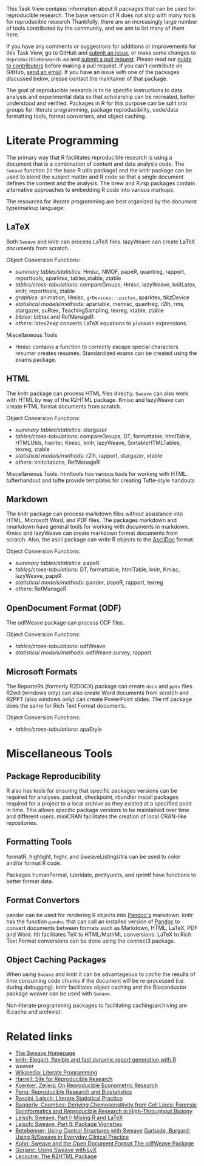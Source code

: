 This Task View contains information about R packages that can be used for reproducible research. The base version of R does not ship with many tools for reproducible research Thankfully, there are an increasingly large number of tools contributed by the community, and we aim to list many of them here.

If you have any comments or suggestions for additions or improvements for this Task View, go to GitHub and [submit an issue](https://github.com/topepo/Reproducible-Research-ctv/issues), or make some changes to `ReproducibleResearch.md` and [submit a pull request](https://github.com/topepo/Reproducible-Research-ctv/pulls). Please read our [guide to contributors](https://github.com/topepo/Reproducible-Research-ctv/CONTRIBUTING.md) before making a pull request. If you can't contribute on GitHub, [send an email](mailto:max.kuhn@pfizer.com). If you have an issue with one of the packages discussed below, please contact the maintainer of that package. 

The goal of reproducible research is to tie specific instructions to
data analysis and experimental data so that scholarship can be
recreated, better understood and verified. Packages in R for this
purpose can be split into groups for: literate programming, package
reproducibility, code/data formatting tools, format converters, and
object caching.

Literate Programming
====================

The primary way that R facilitates reproducible research is using a
document that is a combination of content and data analysis code. The
`Sweave` function (in the base R utils package) and the <pkg>knitr</pkg>
package can be used to blend the subject matter and R code so that a
single document defines the content and the analysis. The
<pkg>brew</pkg> and <pkg>R.rsp</pkg> packages contain alternative
approaches to embedding R code into various markups.

The resources for literate programming are best organized by the
document type/markup language:

LaTeX
-----

Both `Sweave` and <pkg>knitr</pkg> can process LaTeX files.
<pkg>lazyWeave</pkg> can create LaTeX documents from scratch.

Object Conversion Functions:

-   *summary tables/statistics*: <pkg>Hmisc</pkg>, <pkg>NMOF</pkg>,
    <pkg>papeR</pkg>, <pkg>quantreg</pkg>, <pkg>rapport</pkg>,
    <pkg>reporttools</pkg>, <pkg>sparktex</pkg>,
    <pkg>tables</pkg>,<pkg>xtable</pkg>, <pkg>ztable</pkg>
-   *tables/cross-tabulations*: <pkg>compareGroups</pkg>,
    <pkg>Hmisc</pkg>, <pkg>lazyWeave</pkg>, <pkg>knitLatex</pkg>,
    <pkg>knitr</pkg>, <pkg>reporttools</pkg>, <pkg>ztable</pkg>
-   *graphics*: <pkg>animation</pkg>, <pkg>Hmisc</pkg>,
    `grDevices:::pictex`, <pkg>sparktex</pkg>, <pkg>tikzDevice</pkg>
-   *statistical models/methods*: <pkg>apsrtable</pkg>,
    <pkg>memisc</pkg>, <pkg>quantreg</pkg>, <pkg>r2lh</pkg>,
    <pkg>rms</pkg>, <pkg>stargazer</pkg>, <pkg>suRtex</pkg>,
    <pkg>TeachingSampling</pkg>, <pkg>texreg</pkg>, <pkg>xtable</pkg>,
    <pkg>ztable</pkg>
-   *bibtex*: <pkg>bibtex</pkg> and <pkg>RefManageR</pkg>
-   *others*: <pkg>latex2exp</pkg> converts LaTeX equations to
    `plotmath` expressions.
    
Miscellaneous Tools

-   <pkg>Hmisc</pkg> contains a function to correctly escape
    special characters. <pkg>resumer</pkg> creates resumes. Standardized
    exams can be created using the <pkg>exams</pkg> package.

HTML
----

The <pkg>knitr</pkg> package can process HTML files directly. `Sweave`
can also work with HTML by way of the <pkg>R2HTML</pkg> package.
<pkg>Kmisc</pkg> and <pkg>lazyWeave</pkg> can create HTML format
documents from scratch.

Object Conversion Functions:

-   *summary tables/statistics*: <pkg>stargazer</pkg>
-   *tables/cross-tabulations*: <pkg>compareGroups</pkg>, <pkg>DT</pkg>,
    <pkg>formattable</pkg>, <pkg>htmlTable</pkg>, <pkg>HTMLUtils</pkg>,
    <pkg>hwriter</pkg>, <pkg>Kmisc</pkg>, <pkg>knitr</pkg>,
    <pkg>lazyWeave</pkg>, <pkg>SortableHTMLTables</pkg>,
    <pkg>texreg</pkg>, <pkg>ztable</pkg>
-   *statistical models/methods*: <pkg>r2lh</pkg>, <pkg>rapport</pkg>,
    <pkg>stargazer</pkg>, <pkg>xtable</pkg>
-   *others*: <pkg>knitcitations</pkg>, <pkg>RefManageR</pkg>

Miscellaneous Tools: <pkg>htmltools</pkg> has various tools for working
with HTML. <pkg>tufterhandout</pkg> and <pkg>tufte</pkg> provide templates for creating Tufte-style handouts

Markdown
--------

The <pkg>knitr</pkg> package can process markdown files without
assistance into HTML, Microsoft Word, and PDF files. The packages <pkg>markdown</pkg> and <pkg>rmarkdown</pkg> have general tools for working with documents in markdown. <pkg>Kmisc</pkg> and <pkg>lazyWeave</pkg> can create markdown format documents from scratch. Also, the <pkg>ascii</pkg> package can write R objects to the [AsciiDoc](http://www.methods.co.nz/asciidoc/) format.

Object Conversion Functions:

-   *summary tables/statistics*: <pkg>papeR</pkg>
-   *tables/cross-tabulations*: <pkg>DT</pkg>, <pkg>formattable</pkg>,
    <pkg>htmlTable</pkg>, <pkg>knitr</pkg>, <pkg>Kmisc</pkg>,
    <pkg>lazyWeave</pkg>, <pkg>papeR</pkg>
-   *statistical models/methods*: <pkg>pander</pkg>, <pkg>papeR</pkg>,
    <pkg>rapport</pkg>, <pkg>texreg</pkg>
-   *others*: <pkg>RefManageR</pkg>

OpenDocument Format (ODF)
-------------------------

The <pkg>odfWeave</pkg> package can process ODF files.

Object Conversion Functions:

-   *tables/cross-tabulations*: <pkg>odfWeave</pkg>
-   *statistical models/methods*: <pkg>odfWeave.survey</pkg>,
    <pkg>rapport</pkg>

Microsoft Formats
-----------------

The <pkg>ReporteRs</pkg> (formerly R2DOCX) package can create `docx` and
`pptx` files. <pkg>R2wd</pkg> (windows only) can also create Word
documents from scratch and <pkg>R2PPT</pkg> (also windows only) can
create PowerPoint slides. The <pkg>rtf</pkg> package does the same for
Rich Text Format documents.

Object Conversion Functions:

-   *tables/cross-tabulations*: <pkg>apaStyle</pkg>



Miscellaneous Tools
==========================


Package Reproducibility
-----------------------

R also has tools for ensuring that specific packages versions can be required for analyses. <pkg>packrat</pkg>, <pkg>checkpoint</pkg>, <pkg>rbundler</pkg> install packages required for a project to a local archive as they existed at a specified point in time. This allows specific package versions to be maintained over time and different users. <pkg>miniCRAN</pkg> facilitates the creation of local CRAN-like repositories.

Formatting Tools
----------------

<pkg>formatR</pkg>, <pkg>highlight</pkg>, <pkg>highr</pkg>, and
<pkg>SweaveListingUtils</pkg> can be used to color and/or format R code.

Packages <pkg>humanFormat</pkg>, <pkg>lubridate</pkg>,
<pkg>prettyunits</pkg>, and <pkg>rprintf</pkg> have functions to better
format data.

Format Convertors
-----------------

<pkg>pander</pkg> can be used for rendering R objects into
[Pandoc's](http://pandoc.org/) markdown. <pkg>knitr</pkg> has the
function `pandoc` that can call an installed version of
[Pandoc](http://pandoc.org/) to convert documents between formats such
as Markdown, HTML, LaTeX, PDF and Word. <pkg>tth</pkg> facilitates TeX
to HTML/MathML conversions. LaTeX to Rich Text Format conversions can be
done using the <pkg>connect3</pkg> package.

Object Caching Packages
-----------------------

When using `Sweave` and <pkg>knitr</pkg> it can be advantageous to
*cache* the results of time consuming code chunks if the document will
be re-processed (i.e. during debugging). <pkg>knitr</pkg> facilitates
object caching and the Bioconductor package <bioc>weaver</bioc> can be
used with `Sweave`.

Non-literate programming packages to facilitating caching/archiving are
<pkg>R.cache</pkg> and <pkg>archivist</pkg>.

# Related links

-  [The Sweave Homepage](http://www.statistik.uni-muenchen.de/~leisch/Sweave/) 
-  [knitr: Elegant, flexible and fast dynamic report generation with R](http://yihui.name/knitr/) 
-  <bioc>weaver</bioc> 
-  [Wikipedia: Literate Programming](http://en.wikipedia.org/wiki/Literate_Programming)
-  [Harrell: Site for Reproducible Research](http://biostat.mc.vanderbilt.edu/wiki/Main/StatReport)
-  [Koenker, Zeileis: On Reproducible Econometric Research](http://www.econ.uiuc.edu/~roger/research/repro/) 
-  [Peng: Reproducible Research and Biostatistics](http://biostatistics.oxfordjournals.org/cgi/reprint/10/3/405)
-  [Rossini, Leisch: Literate Statistical Practice](http://www.bepress.com/uwbiostat/paper194/) 
-  [Baggerly, Coombes: Deriving Chemosensitivity from Cell Lines: Forensic Bioinformatics and Reproducible Research in High-Throughput Biology](http://dx.doi.org/10.1214/09-AOAS291) 
-  [Leisch: Sweave, Part I: Mixing R and LaTeX](http://www.R-project.org/doc/Rnews/Rnews_2002-3.pdf)
-  [Leisch: Sweave, Part II: Package Vignettes](http://www.R-project.org/doc/Rnews/Rnews_2003-2.pdf)
-  [Betebenner: Using Control Structures with Sweave](http://www.R-project.org/doc/Rnews/Rnews_2005-1.pdf) [Garbade, Burgard: Using R/Sweave in Everyday Clinical Practice](http://www.R-project.org/doc/Rnews/Rnews_2006-2.pdf) 
-  [Kuhn: Sweave and the Open Document Format The odfWeave Package](http://www.R-project.org/doc/Rnews/Rnews_2006-4.pdf) 
-  [Gorjanc: Using Sweave with LyX](http://www.R-project.org/doc/Rnews/Rnews_2008-1.pdf) 
-  [Lecoutre: The R2HTML Package](http://www.R-project.org/doc/Rnews/Rnews_2003-3.pdf)

